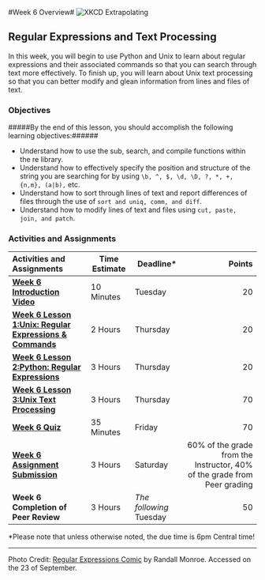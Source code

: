 #Week 6 Overview#
![XKCD Extrapolating](images/regular_expressions.png)
## Regular Expressions and Text Processing ##

In this week, you will begin to use Python and Unix to learn about regular expressions and their associated commands so that you can search through text more effectively.  To finish up, you will learn about Unix text processing so that you can better modify and glean information from lines and files of text.

### Objectives ###

#####By the end of this lesson, you should accomplish the following learning objectives:######

- Understand how to use the sub, search, and compile functions within the re library.
- Understand how to effectively specify the position and structure of the string you are searching for by using ```\b, ^, $, \d, \D, ?, *, +, {n,m}, (a|b),``` etc.
- Understand how to sort through lines of text and report differences of files through the use of ```sort and uniq, comm, and diff```.
- Understand how to modify lines of text and files using ```cut, paste, join, and patch```.


### Activities and Assignments ###

|Activities and Assignments | Time Estimate | Deadline* | Points|
|:------| -----|-------|----------:|
|**[Week 6 Introduction Video][w6v]**|10 Minutes|Tuesday|20|
|**[Week 6 Lesson 1:Unix: Regular Expressions & Commands](lesson1.md)**| 2 Hours |Thursday| 20|
|**[Week 6 Lesson 2:Python: Regular Expressions](lesson2.md)**| 3 Hours | Thursday | 20 |
|**[Week 6 Lesson 3:Unix Text Processing](lesson3.md)**| 3 Hours | Thursday| 70 |
|**[Week 6 Quiz][w6q]**| 35 Minutes | Friday | 70|
|**[Week 6 Assignment Submission][w6a]**| 3 Hours | Saturday | 60% of the grade from the Instructor, 40% of the grade from Peer grading | 
|**Week 6 Completion of Peer Review**| 3 Hours | *The following* Tuesday | 50 | 

*Please note that unless otherwise noted, the due time is 6pm Central time!

----------
[w6a]: https://learn.illinois.edu/mod/workshop/view.php?id=1095242
[w6q]: https://learn.illinois.edu/mod/quiz/view.php?id=1095245
[w6v]: https://mediaspace.illinois.edu/media/Week+Six/1_9injl00l/33195071

Photo Credit: [Regular Expressions Comic](http://xkcd.com/208/) by Randall Monroe. Accessed on the 23 of September.
